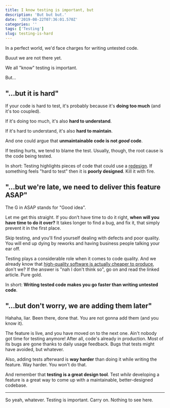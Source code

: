```yaml
---
title: I know testing is important, but
description: 'But but but.'
date: '2019-08-22T07:36:01.570Z'
categories: ''
tags: ['Testing']
slug: testing-is-hard
---
```


In a perfect world, we'd face charges for writing untested code.

Buuut we are not there yet.

We all "know" testing is important.

But...

## "...but it is hard"

If your code is hard to test, it's probably because it's **doing too much** (and it's too coupled).

If it's doing too much, it's also **hard to understand**.

If it's hard to understand, it's also **hard to maintain**.

And one could argue that **unmaintainable code is not _good_ code**.

If testing hurts, we tend to blame the test. Usually, though, the root cause is the code being tested.

In short: Testing highlights pieces of code that could use a [redesign](https://practicingruby.com/articles/refactoring-is-not-redesign). If something feels "hard to test" then it is **poorly designed**. Kill it with fire.

## "...but we're late, we need to deliver this feature ASAP"

The G in ASAP stands for "Good idea".

Let me get this straight. If you don’t have time to do it right, **when will you have time to do it over?** It takes longer to find a bug, and fix it, that simply prevent it in the first place.

Skip testing, and you'll find yourself dealing with defects and poor quality. You will end up dying by reworks and having business people talking your ear off.

Testing plays a considerable role when it comes to code quality. And we already know that [high-quality software is actually cheaper to produce](https://martinfowler.com/articles/is-quality-worth-cost.html), don't we? If the answer is "nah I don't think so", go on and read the linked article. Pure gold.

In short: **Writing tested code makes you go faster than writing untested code**.

## "...but don't worry, we are adding them later"

Hahaha, liar. Been there, done that. You are not gonna add them (and you know it).

The feature is live, and you have moved on to the next one. Ain't nobody got time for testing anymore! After all, code's already in production. Most of its bugs are gone thanks to daily usage feedback. Bugs that tests might have avoided, but whatever.

Also, adding tests afterward is **way harder** than doing it while writing the feature. Way harder. You won't do that.

And remember that **testing is a great design tool**. Test _while_ developing a feature is a great way to come up with a maintainable, better-designed codebase.

---

So yeah, whatever. Testing is important. Carry on. Nothing to see here.